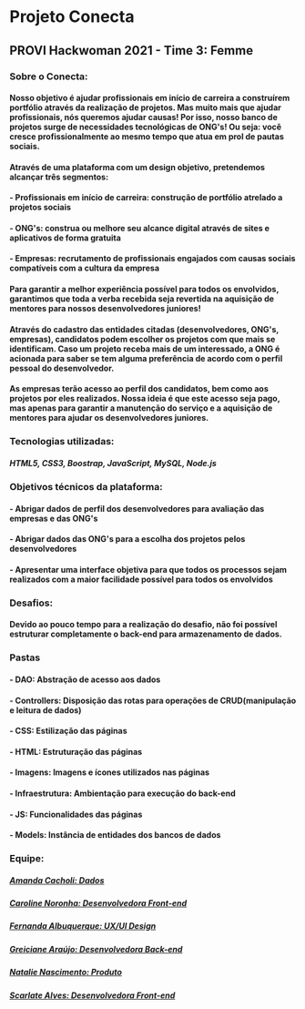 # Projeto Conecta 
## PROVI Hackwoman 2021 - Time 3: Femme 

### Sobre o Conecta: 
####    Nosso objetivo é ajudar profissionais em início de carreira a construírem portfólio através da realização de projetos. Mas muito mais que ajudar profissionais, nós queremos ajudar causas! Por isso, nosso banco de projetos surge de necessidades tecnológicas de ONG's! Ou seja: você cresce profissionalmente ao mesmo tempo que atua em prol de pautas sociais.
####    Através de uma plataforma com um design objetivo, pretendemos alcançar três segmentos:
####  - Profissionais em início de carreira: construção de portfólio atrelado a projetos sociais
####  - ONG's: construa ou melhore seu alcance digital através de sites e aplicativos de forma gratuita
####  - Empresas: recrutamento de profissionais engajados com causas sociais compatíveis com a cultura da empresa
####    Para garantir a melhor experiência possível para todos os envolvidos, garantimos que toda a verba recebida seja revertida na aquisição de mentores para nossos desenvolvedores juniores!
#### Através do cadastro das entidades citadas (desenvolvedores, ONG's, empresas), candidatos podem escolher os projetos com que mais se identificam. Caso um projeto receba mais de um interessado, a ONG é acionada para saber se tem alguma preferência de acordo com o perfil pessoal do desenvolvedor.
####  As empresas terão acesso ao perfil dos candidatos, bem como aos projetos por eles realizados. Nossa ideia é que este acesso seja pago, mas apenas para garantir a manutenção do serviço e a aquisição de mentores para ajudar os desenvolvedores juniores.


### Tecnologias utilizadas: 
##### HTML5, CSS3, Boostrap, JavaScript, MySQL, Node.js

### Objetivos técnicos da plataforma:
#### - Abrigar dados de perfil dos desenvolvedores para avaliação das empresas e das ONG's
#### - Abrigar dados das ONG's para a escolha dos projetos pelos desenvolvedores
#### - Apresentar uma interface objetiva para que todos os processos sejam realizados com a maior facilidade possível para todos os envolvidos

### Desafios: ###
#### Devido ao pouco tempo para a realização do desafio, não foi possível estruturar completamente o back-end para armazenamento de dados.

### Pastas

#### - DAO: Abstração de acesso aos dados
#### - Controllers: Disposição das rotas para operações de CRUD(manipulação e leitura de dados)
#### - CSS: Estilização das páginas
#### - HTML: Estruturação das páginas
#### - Imagens: Imagens e ícones utilizados nas páginas
#### - Infraestrutura: Ambientação para execução do back-end
#### - JS: Funcionalidades das páginas
#### - Models: Instância de entidades dos bancos de dados

### Equipe: ###
##### [Amanda Cacholi: Dados](https://www.linkedin.com/in/amandacacholi/) #####

##### [Caroline Noronha: Desenvolvedora Front-end](https://www.linkedin.com/in/caroline-noronha-teixeira/) #####

##### [Fernanda Albuquerque: UX/UI Design](https://www.linkedin.com/in/fernanda-albuquerque-789154112/) #####

##### [Greiciane Araújo: Desenvolvedora Back-end](https://www.linkedin.com/in/greiciane-araujo-3313431b9/) #####

##### [Natalie Nascimento: Produto](https://www.linkedin.com/in/nlie1/) #####

##### [Scarlate Alves: Desenvolvedora Front-end](https://www.linkedin.com/in/scarlate-alves-518ab5127/) #####
